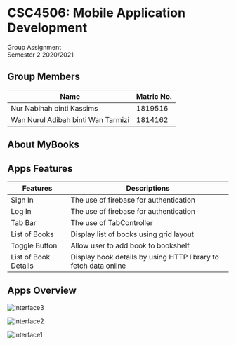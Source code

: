 # CSC4506: Mobile Application Development 
Group Assignment
<br />
Semester 2 2020/2021

## Group Members

| Name | Matric No. |
| --- | --- |
| Nur Nabihah binti Kassims | 1819516 |
| Wan Nurul Adibah binti Wan Tarmizi | 1814162 |

## About MyBooks


## Apps Features

| Features | Descriptions |
| --- | --- |
| Sign In | The use of firebase for authentication |
| Log In | The use of firebase for authentication |
| Tab Bar | The use of TabController |
| List of Books | Display list of books using grid layout |
| Toggle Button | Allow user to add book to bookshelf |
| List of Book Details | Display book details by using HTTP library to fetch data online |


## Apps Overview

![interface3](https://user-images.githubusercontent.com/35028821/123841383-0f23b780-d942-11eb-9ce6-16820d5f5974.PNG)

![interface2](https://user-images.githubusercontent.com/35028821/123841422-1d71d380-d942-11eb-95ef-f34f0e11b855.PNG)

![interface1](https://user-images.githubusercontent.com/35028821/123842082-f4057780-d942-11eb-9c6c-79f18b1a69f6.PNG)





